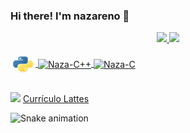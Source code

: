 ### Hi there! I'm nazareno 👋

<div align="center">
  <a href="https://github.com/nazamath">
  <img height="180em" src="https://github-readme-stats.vercel.app/api?username=nazamath&show_icons=true&theme=dark&include_all_commits=true&count_private=true"/>
  <img height="180em" src="https://github-readme-stats.vercel.app/api/top-langs/?username=nazamath&layout=compact&langs_count=7&theme=dark"/>
</div>
<div style="display: inline_block"><br>
  <img align="center" alt="Naza-Python" height="30" width="40" src="https://raw.githubusercontent.com/devicons/devicon/master/icons/python/python-original.svg">
  <img align="center" alt="Naza-C++" height="30" width="40" src="https://cdn.jsdelivr.net/gh/devicons/devicon/icons/cplusplus/cplusplus-original.svg" >
  <img align="center" alt="Naza-C" height="30" width="40" src="https://cdn.jsdelivr.net/gh/devicons/devicon/icons/c/c-original.svg">
</div>
 
  ##
 
<div> 
  <a href = "mailto:nazarenomateus@gmail.com"><img src="https://img.shields.io/badge/-Gmail-%23333?style=for-the-badge&logo=gmail&logoColor=white" target="_blank"></a>
  <!-- href="https://www.linkedin.com/in/rafaella-ballerini-45875016a" target="_blank"><img src="https://img.shields.io/badge/-LinkedIn-%230077B5?style=for-the-badge&logo=linkedin&logoColor=white" target="_blank"></a> -->
  <a href="http://lattes.cnpq.br/2902219779997098">Currículo Lattes</a> 
        
  ![Snake animation](https://github.com/nazamath/nazamath/blob/output/github-contribution-grid-snake.svg)
 
</div>
